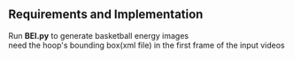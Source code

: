 ## Requirements and Implementation
Run **BEI.py** to generate basketball energy images  
need the hoop's bounding box(xml file) in the first frame of the input videos
